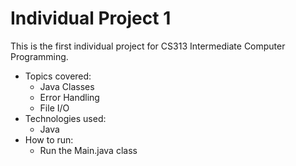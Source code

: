 # Individual Project 1
This is the first individual project for CS313 Intermediate Computer Programming.

- Topics covered:
    - Java Classes
    - Error Handling
    - File I/O
- Technologies used:
  - Java
- How to run:
  - Run the Main.java class
